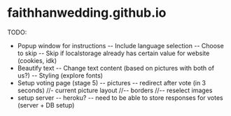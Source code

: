 # faithhanwedding.github.io

TODO:
- Popup window for instructions
-- Include language selection
-- Choose to skip
-- Skip if localstorage already has certain value for website (cookies, idk)
- Beautify text
-- Change text content (based on pictures with both of us?)
-- Styling (explore fonts)
- Setup voting page (stage 5)
-- pictures
-- redirect after vote (in 3 seconds)
//- current picture layout
//-- borders
//-- reselect images
- setup server
-- heroku?
-- need to be able to store responses for votes (server + DB setup)